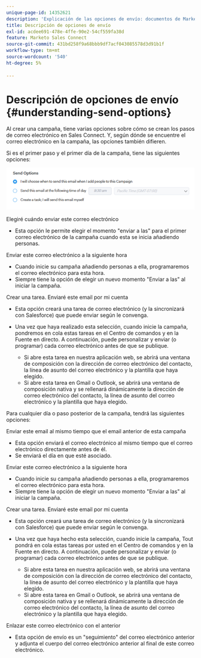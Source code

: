 ```yaml
---
unique-page-id: 14352621
description: 'Explicación de las opciones de envío: documentos de Marketo, documentación del producto'
title: Descripción de opciones de envío
exl-id: acdee691-478e-4ffe-90e2-54cf559fa38d
feature: Marketo Sales Connect
source-git-commit: 431bd258f9a68bbb9df7acf043085578d3d91b1f
workflow-type: tm+mt
source-wordcount: '540'
ht-degree: 5%

---
```


# Descripción de opciones de envío {#understanding-send-options}

Al crear una campaña, tiene varias opciones sobre cómo se crean los pasos de correo electrónico en Sales Connect. Y, según dónde se encuentre el correo electrónico en la campaña, las opciones también difieren.

Si es el primer paso y el primer día de la campaña, tiene las siguientes opciones:

![](assets/image2019-10-25-10-43-19.png)

Elegiré cuándo enviar este correo electrónico

* Esta opción le permite elegir el momento &quot;enviar a las&quot; para el primer correo electrónico de la campaña cuando esta se inicia añadiendo personas.

Enviar este correo electrónico a la siguiente hora

* Cuando inicie su campaña añadiendo personas a ella, programaremos el correo electrónico para esta hora.
* Siempre tiene la opción de elegir un nuevo momento &quot;Enviar a las&quot; al iniciar la campaña.

Crear una tarea. Enviaré este email por mi cuenta

* Esta opción creará una tarea de correo electrónico (y la sincronizará con Salesforce) que puede enviar según le convenga.
* Una vez que haya realizado esta selección, cuando inicie la campaña, pondremos en cola estas tareas en el Centro de comandos y en la Fuente en directo. A continuación, puede personalizar y enviar (o programar) cada correo electrónico antes de que se publique.

   * Si abre esta tarea en nuestra aplicación web, se abrirá una ventana de composición con la dirección de correo electrónico del contacto, la línea de asunto del correo electrónico y la plantilla que haya elegido.
   * Si abre esta tarea en Gmail o Outlook, se abrirá una ventana de composición nativa y se rellenará dinámicamente la dirección de correo electrónico del contacto, la línea de asunto del correo electrónico y la plantilla que haya elegido.

Para cualquier día o paso posterior de la campaña, tendrá las siguientes opciones:

Enviar este email al mismo tiempo que el email anterior de esta campaña

* Esta opción enviará el correo electrónico al mismo tiempo que el correo electrónico directamente antes de él.
* Se enviará el día en que esté asociado.

Enviar este correo electrónico a la siguiente hora

* Cuando inicie su campaña añadiendo personas a ella, programaremos el correo electrónico para esta hora.
* Siempre tiene la opción de elegir un nuevo momento &quot;Enviar a las&quot; al iniciar la campaña.

Crear una tarea. Enviaré este email por mi cuenta

* Esta opción creará una tarea de correo electrónico (y la sincronizará con Salesforce) que puede enviar según le convenga.
* Una vez que haya hecho esta selección, cuando inicie la campaña, Tout pondrá en cola estas tareas por usted en el Centro de comandos y en la Fuente en directo. A continuación, puede personalizar y enviar (o programar) cada correo electrónico antes de que se publique.

   * Si abre esta tarea en nuestra aplicación web, se abrirá una ventana de composición con la dirección de correo electrónico del contacto, la línea de asunto del correo electrónico y la plantilla que haya elegido.
   * Si abre esta tarea en Gmail o Outlook, se abrirá una ventana de composición nativa y se rellenará dinámicamente la dirección de correo electrónico del contacto, la línea de asunto del correo electrónico y la plantilla que haya elegido.

Enlazar este correo electrónico con el anterior

* Esta opción de envío es un &quot;seguimiento&quot; del correo electrónico anterior y adjunta el cuerpo del correo electrónico anterior al final de este correo electrónico.
